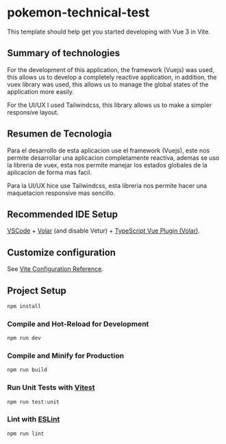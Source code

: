# pokemon-technical-test

This template should help get you started developing with Vue 3 in Vite.


## Summary of technologies

For the development of this application, the framework (Vuejs) was used, this allows us to develop a completely reactive application, in addition, the vuex library was used, this allows us to manage the global states of the application more easily.

For the UI/UX I used Tailwindcss, this library allows us to make a simpler responsive layout.


## Resumen de Tecnologia

Para el desarrollo de esta aplicacion use el framework (Vuejs), este nos permite desarrollar una aplicacion completamente reactiva, ademas se uso la libreria de vuex, esta nos permite manejar los estados globales de la aplicacion de forma mas facil.

Para la UI/UX hice use Tailwindcss, esta libreria nos permite hacer una maquetacion responsive mas sencillo.

## Recommended IDE Setup

[VSCode](https://code.visualstudio.com/) + [Volar](https://marketplace.visualstudio.com/items?itemName=johnsoncodehk.volar) (and disable Vetur) + [TypeScript Vue Plugin (Volar)](https://marketplace.visualstudio.com/items?itemName=johnsoncodehk.vscode-typescript-vue-plugin).

## Customize configuration

See [Vite Configuration Reference](https://vitejs.dev/config/).

## Project Setup

```sh
npm install
```

### Compile and Hot-Reload for Development

```sh
npm run dev
```

### Compile and Minify for Production

```sh
npm run build
```

### Run Unit Tests with [Vitest](https://vitest.dev/)

```sh
npm run test:unit
```

### Lint with [ESLint](https://eslint.org/)

```sh
npm run lint
```
